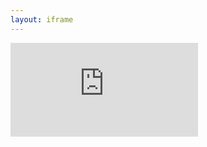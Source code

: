 ```yaml
---
layout: iframe
---
```


<iframe src="https://script.google.com/macros/s/AKfycbypFYGdEAe8meBkq_xSngyGk5qnh6sg6Lbt2pd6G9FiByERhK1f/exec" frameborder="0" allowfullscreen></iframe>
<script>
$('#project_tagline').text('File sharing app');

function otherSignedInStuff(googleUser){}
</script>
